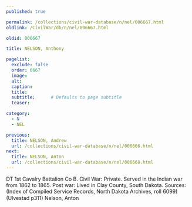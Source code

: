 ```yaml
---
published: true

permalink: /collections/civil-war-database/n/nel/006667.html
oldlink: /CivilWar/db/n/nel/006667.html

oldid: 006667

title: NELSON, Anthony

pagelist:
  exclude: false
  order: 6667
  image: 
  alt:
  caption:
  title:
  subtitle:      # Defaults to page subtitle
  teaser:

category: 
  - N 
  - NEL

previous:
  title: NELSON, Andrew
  url: /collections/civil-war-database/n/nel/006666.html  
next:
  title: NELSON, Anton
  url: /collections/civil-war-database/n/nel/006668.html   
---
```

DT 1st Cavalry Battalion Co B. Civil War: Private. Served in the Indian war from 1862 to 1865. Post war: Lived in Clay County, South Dakota. Sources: (Index of Compiled Service Records, North Dakota Archives, roll 6099) (Ulvestad p311) &#147;Nelson, Anton&#148;